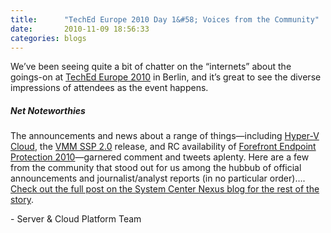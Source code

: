 ```yaml
---
title:      "TechEd Europe 2010 Day 1&#58; Voices from the Community"
date:       2010-11-09 18:56:33
categories: blogs
---
```

We’ve been seeing quite a bit of chatter on the “internets” about the goings-on at [TechEd Europe 2010](http://www.microsoft.com/europe/teched) in Berlin, and it’s great to see the diverse impressions of attendees as the event happens. 

##### Net Noteworthies

The announcements and news about a range of things—including [Hyper-V Cloud](http://www.microsoft.com/virtualization/en/us/private-cloud.aspx), the [VMM SSP 2.0](http://www.microsoft.com/systemcenter/en/us/virtual-machine-manager/vmm-self-service-portal.aspx) release, and RC availability of [Forefront Endpoint Protection 2010](http://www.microsoft.com/fep)—garnered comment and tweets aplenty. Here are a few from the community that stood out for us among the hubbub of official announcements and journalist/analyst reports (in no particular order)…. [Check out the full post on the System Center Nexus blog for the rest of the story](http://blogs.technet.com/b/systemcenter/archive/2010/11/10/teched-europe-2010-day-1-voices-from-the-community.aspx). 

\- Server & Cloud Platform Team
